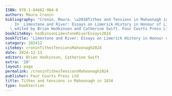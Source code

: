 ```yaml
---
ISBN: 978-1-84682-984-0
authors: Maura Cronin
bibliography: "Cronin, Maura. \u2018Tithes and Tensions in Mahoonagh in 1834\u2019\
  . In _Limestone and River: Essays on Limerick History in Honour of Liam Irwin_,\
  \ edited by Brian Hodkinson and Catherine Swift. Four Courts Press Ltd, 2024."
bookCiteKey: hodkinsonLimestoneRiverEssays2024
bookTitle: 'Limestone and River: Essays on Limerick History in Honour of Liam Irwin'
category: 202412
citekey: croninTithesTensionsMahoonagh2024
date: 2024-12-13
editors: Brian Hodkinson, Catherine Swift
extra: '10'
layout: page
permalink: /croninTithesTensionsMahoonagh2024
publisher: Four Courts Press Ltd
title: Tithes and tensions in Mahoonagh in 1834
type: bookSection
---
```

